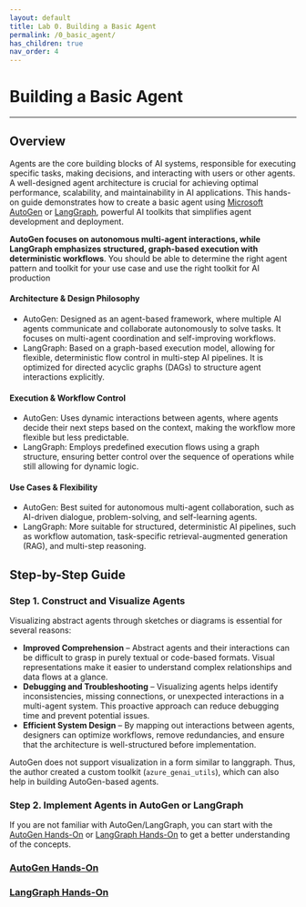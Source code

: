 ```yaml
---
layout: default
title: Lab 0. Building a Basic Agent
permalink: /0_basic_agent/
has_children: true
nav_order: 4
---
```


# Building a Basic Agent
---

## Overview

Agents are the core building blocks of AI systems, responsible for executing specific tasks, making decisions, and interacting with users or other agents. A well-designed agent architecture is crucial for achieving optimal performance, scalability, and maintainability in AI applications. This hands-on guide demonstrates how to create a basic agent using [Microsoft AutoGen](https://github.com/microsoft/autogen) or [LangGraph](https://langchain-ai.github.io/langgraph/), powerful AI toolkits that simplifies agent development and deployment.

**AutoGen focuses on autonomous multi-agent interactions, while LangGraph emphasizes structured, graph-based execution with deterministic workflows**. You should be able to determine the right agent pattern and toolkit for your use case and use the right toolkit for AI production 

#### Architecture & Design Philosophy
- AutoGen: Designed as an agent-based framework, where multiple AI agents communicate and collaborate autonomously to solve tasks. It focuses on multi-agent coordination and self-improving workflows.
- LangGraph: Based on a graph-based execution model, allowing for flexible, deterministic flow control in multi-step AI pipelines. It is optimized for directed acyclic graphs (DAGs) to structure agent interactions 
explicitly.

#### Execution & Workflow Control
- AutoGen: Uses dynamic interactions between agents, where agents decide their next steps based on the context, making the workflow more flexible but less predictable.
- LangGraph: Employs predefined execution flows using a graph structure, ensuring better control over the sequence of operations while still allowing for dynamic logic.

#### Use Cases & Flexibility
- AutoGen: Best suited for autonomous multi-agent collaboration, such as AI-driven dialogue, problem-solving, and self-learning agents.
- LangGraph: More suitable for structured, deterministic AI pipelines, such as workflow automation, task-specific retrieval-augmented generation (RAG), and multi-step reasoning.


## Step-by-Step Guide

### Step 1. Construct and Visualize Agents
Visualizing abstract agents through sketches or diagrams is essential for several reasons:

- **Improved Comprehension** – Abstract agents and their interactions can be difficult to grasp in purely textual or code-based formats. Visual representations make it easier to understand complex relationships and data flows at a glance.
- **Debugging and Troubleshooting** – Visualizing agents helps identify inconsistencies, missing connections, or unexpected interactions in a multi-agent system. This proactive approach can reduce debugging time and prevent potential issues.
- **Efficient System Design** – By mapping out interactions between agents, designers can optimize workflows, remove redundancies, and ensure that the architecture is well-structured before implementation.

AutoGen does not support visualization in a form similar to langgraph. Thus, the author created a custom toolkit (`azure_genai_utils`), which can also help in building AutoGen-based agents.

### Step 2. Implement Agents in AutoGen or LangGraph

If you are not familiar with AutoGen/LangGraph, you can start with the [AutoGen Hands-On](./AutoGen) or [LangGraph Hands-On](./LangGraph) to get a better understanding of the concepts.

### [AutoGen Hands-On](./AutoGen)

### [LangGraph Hands-On](./LangGraph)